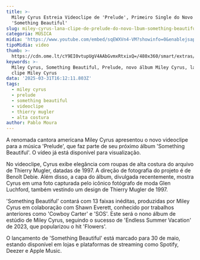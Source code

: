 ```yaml
---
title: >-
  Miley Cyrus Estreia Videoclipe de 'Prelude', Primeiro Single do Novo Álbum
  'Something Beautiful'
slug: miley-cyrus-lana-clipe-de-prelude-do-novo-lbum-something-beautiful-assista
categoria: MÚSICA
midia: 'https://www.youtube.com/embed/sqEWXVn4-VM?showinfo=0&enablejsapi=1'
tipoMidia: video
thumb: >-
  https://cdn.ome.lt/cY9EI0vtupUgV4AAbGvmxRtxixQ=/480x360/smart/extras/conteudos/omelete_THUMB_-_2025-03-31T125608.253.png
keywords: >-
  Miley Cyrus, Something Beautiful, Prelude, novo álbum Miley Cyrus, lançamento
  clipe Miley Cyrus
data: '2025-03-31T16:12:11.803Z'
tags:
  - miley cyrus
  - prelude
  - something beautiful
  - videoclipe
  - thierry mugler
  - alta costura
author: Pablo Moura
---
```


A renomada cantora americana Miley Cyrus apresentou o novo videoclipe para a música 'Prelude', que faz parte de seu próximo álbum 'Something Beautiful'. O vídeo já está disponível para visualização.

No videoclipe, Cyrus exibe elegância com roupas de alta costura do arquivo de Thierry Mugler, datadas de 1997. A direção de fotografia do projeto é de Benoît Debie. Além disso, a capa do álbum, divulgada recentemente, mostra Cyrus em uma foto capturada pelo icônico fotógrafo de moda Glen Luchford, também vestindo um design de Thierry Mugler de 1997.

'Something Beautiful' contará com 13 faixas inéditas, produzidas por Miley Cyrus em colaboração com Shawn Everett, conhecido por trabalhos anteriores como 'Cowboy Carter' e 'SOS'. Este será o nono álbum de estúdio de Miley Cyrus, seguindo o sucesso de 'Endless Summer Vacation' de 2023, que popularizou o hit 'Flowers'.

O lançamento de 'Something Beautiful' está marcado para 30 de maio, estando disponível em lojas e plataformas de streaming como Spotify, Deezer e Apple Music.
